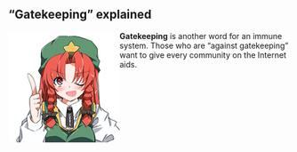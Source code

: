 ## “Gatekeeping” explained

<img align="left" alt="Hong Meiling" width="200" height="200" src="meiling.png">

__Gatekeeping__ is another word for an immune system. Those who are “against gatekeeping” want to give every community on the Internet aids.
